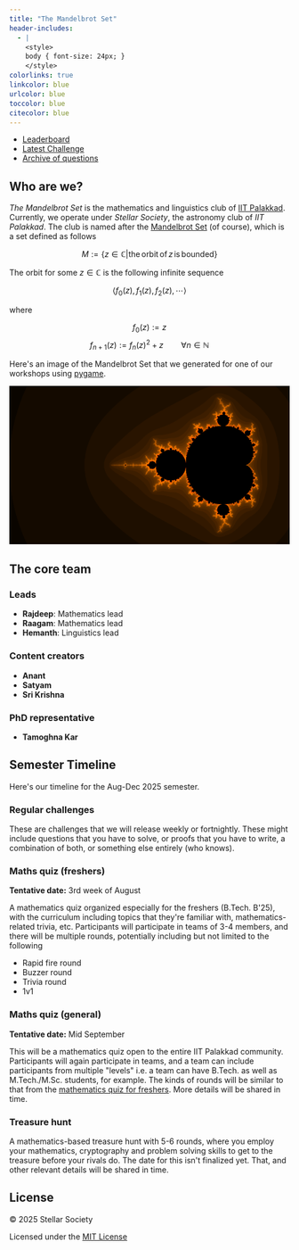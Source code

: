 ```yaml
---
title: "The Mandelbrot Set"
header-includes:
  - |
    <style>
    body { font-size: 24px; }
    </style>
colorlinks: true
linkcolor: blue
urlcolor: blue
toccolor: blue
citecolor: blue
---
```



- [Leaderboard](leaderboard.html)
- [Latest Challenge](latest.html)
- [Archive of questions](questions-archive.html)


## Who are we?

_The Mandelbrot Set_ is the mathematics and linguistics club of [IIT Palakkad](https://iitpkd.ac.in). Currently, we operate under _Stellar Society_, the astronomy club of _IIT Palakkad_. The club is named after the [Mandelbrot Set](https://en.wikipedia.org/wiki/Mandelbrot_set) (of course), which is a set defined as follows

$$ M := \{ z\in\mathbb C | \mathrm{the\,orbit\,of}\,z\,\mathrm{is\,bounded}\} $$

The orbit for some $z\in\mathbb C$ is the following infinite sequence

$$ \langle f_0(z), f_1(z), f_2(z), \cdots \rangle $$

where

$$ f_0(z) := z $$
$$ f_{n + 1}(z) := f_n(z)^2 + z \qquad \forall n \in\mathbb N$$

Here's an image of the Mandelbrot Set that we generated for one of our workshops using [pygame](https://www.pygame.org/).

![Mandelbrot Set](mandelbrot-set.png)


## The core team

### Leads

- **Rajdeep**: Mathematics lead
- **Raagam**: Mathematics lead
- **Hemanth**: Linguistics lead

### Content creators

- **Anant**
- **Satyam**
- **Sri Krishna**

### PhD representative

- **Tamoghna Kar**


## Semester Timeline

Here's our timeline for the Aug-Dec 2025 semester.

### Regular challenges

These are challenges that we will release weekly or fortnightly. These might include questions that you have to solve, or proofs that you have to write, a combination of both, or something else entirely (who knows).

### Maths quiz (freshers)

**Tentative date:** 3rd week of August

A mathematics quiz organized especially for the freshers (B.Tech. B'25), with the curriculum including topics that they're familiar with, mathematics-related trivia, etc. Participants will participate in teams of 3-4 members, and there will be multiple rounds, potentially including but not limited to the following

- Rapid fire round
- Buzzer round
- Trivia round
- 1v1

### Maths quiz (general)

**Tentative date:** Mid September

This will be a mathematics quiz open to the entire IIT Palakkad community. Participants will again participate in teams, and a team can include participants from multiple "levels" i.e. a team can have B.Tech. as well as M.Tech./M.Sc. students, for example. The kinds of rounds will be similar to that from the [mathematics quiz for freshers](#maths-quiz-freshers). More details will be shared in time.

### Treasure hunt

A mathematics-based treasure hunt with 5-6 rounds, where you employ your mathematics, cryptography and problem solving skills to get to the treasure before your rivals do. The date for this isn't finalized yet. That, and other relevant details will be shared in time.



## License

© 2025 Stellar Society

Licensed under the [MIT License](https://opensource.org/license/MIT)

